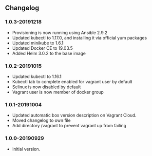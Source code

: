 ## Changelog
### 1.0.3-20191218
* Provisioning is now running using Ansible 2.9.2
* Updated kubectl to 1.17.0, and installing it via official yum packages
* Updated minikube to 1.6.1
* Updated Docker CE to 19.03.5
* Added Helm 3.0.2 to the base image

### 1.0.2-20191015
* Updated kubectl to 1.16.1
* Kubectl tab to complete enabled for vagrant user by default
* Selinux is now disabled by default
* Vagrant user is now member of docker group

### 1.0.1-20191004
* Updated automatic box version description on Vagrant Cloud.
* Moved changelog to own file
* Add directory /vagrant to prevent vagrant up from failing

### 1.0.0-20190929
* Initial version.